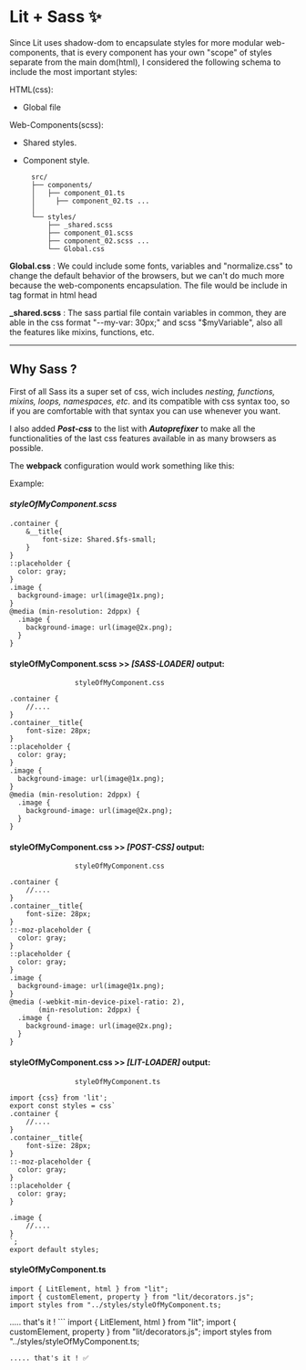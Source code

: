 # Lit + Sass ✨

Since Lit uses shadow-dom to encapsulate styles for more modular web-components, that is every component has your own "scope" of styles separate from the main dom(html), 
I considered the following schema to include the most important styles:

HTML(css): 
* Global file

Web-Components(scss):
* Shared styles.
* Component style.

		src/
		├── components/
		│   ├── component_01.ts
		│	  ├── component_02.ts ...
		│    
		└── styles/
			├── _shared.scss
			├── component_01.scss
			├── component_02.scss ...
			└── Global.css

**Global.css** : We could include some fonts, variables and "normalize.css" to change the default behavior of the browsers, but we can't do much more because the web-components encapsulation.
The file would be include in tag format in html head 

**_shared.scss** : The sass partial file contain variables in common, they are able in the css format "--my-var: 30px;" and scss "$myVariable", also all the features
like mixins, functions, etc.

_________________

## Why Sass ?
First of all Sass its a super set of css, wich includes
_nesting, functions, mixins, loops, namespaces, etc._
and its compatible with css syntax too, so if you are comfortable
with that syntax you can use whenever you want.

I also added **_Post-css_** to the list with **_Autoprefixer_**
to make all the functionalities of the last css features
available in as many browsers as possible. 

The **webpack** configuration would work something like this:

Example:
#### _styleOfMyComponent.scss_

``` 
.container {
	&__title{
		font-size: Shared.$fs-small;
	}
}
::placeholder {
  color: gray;
} 
.image {
  background-image: url(image@1x.png);
}
@media (min-resolution: 2dppx) {
  .image {
    background-image: url(image@2x.png);
  }
}
```
#### styleOfMyComponent.scss >> *[SASS-LOADER]* output:
``` 
				styleOfMyComponent.css

.container {
	//....
}
.container__title{
	font-size: 28px;
}
::placeholder {
  color: gray;
} 
.image {
  background-image: url(image@1x.png);
}
@media (min-resolution: 2dppx) {
  .image {
    background-image: url(image@2x.png);
  }
}
```
#### styleOfMyComponent.css >> *[POST-CSS]* output:
``` 
				styleOfMyComponent.css

.container {
	//....
}
.container__title{
	font-size: 28px;
}
::-moz-placeholder {
  color: gray;
}
::placeholder {
  color: gray;
}
.image {
  background-image: url(image@1x.png);
}
@media (-webkit-min-device-pixel-ratio: 2),
       (min-resolution: 2dppx) {
  .image {
    background-image: url(image@2x.png);
  }
}
```
#### styleOfMyComponent.css >> *[LIT-LOADER]* output:
```
				styleOfMyComponent.ts 

import {css} from 'lit';
export const styles = css`
.container {
	//....
}
.container__title{
	font-size: 28px;
}
::-moz-placeholder {
  color: gray;
}
::placeholder {
  color: gray;
}

.image {
 	//....
}
`;
export default styles;
```
#### styleOfMyComponent.ts 

```
import { LitElement, html } from "lit";
import { customElement, property } from "lit/decorators.js";
import styles from "../styles/styleOfMyComponent.ts;

```
..... that's it ! ```
import { LitElement, html } from "lit";
import { customElement, property } from "lit/decorators.js";
import styles from "../styles/styleOfMyComponent.ts;

```
..... that's it ! ✅

